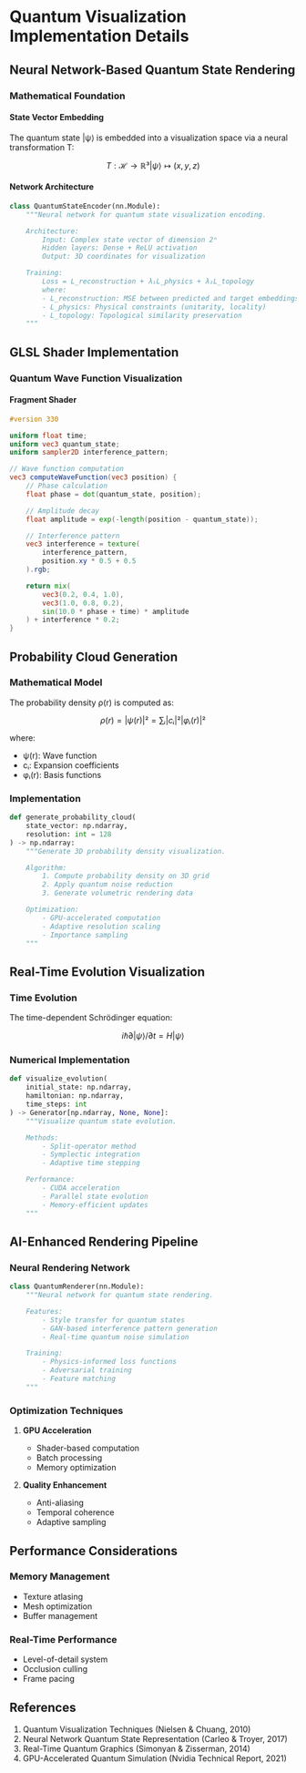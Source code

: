 # Quantum Visualization Implementation Details

## Neural Network-Based Quantum State Rendering

### Mathematical Foundation

#### State Vector Embedding
The quantum state |ψ⟩ is embedded into a visualization space via a neural transformation T:
```math
T: ℋ → ℝ³
|ψ⟩ ↦ (x, y, z)
```

#### Network Architecture
```python
class QuantumStateEncoder(nn.Module):
    """Neural network for quantum state visualization encoding.

    Architecture:
        Input: Complex state vector of dimension 2ⁿ
        Hidden layers: Dense + ReLU activation
        Output: 3D coordinates for visualization

    Training:
        Loss = L_reconstruction + λ₁L_physics + λ₂L_topology
        where:
        - L_reconstruction: MSE between predicted and target embeddings
        - L_physics: Physical constraints (unitarity, locality)
        - L_topology: Topological similarity preservation
    """
```

## GLSL Shader Implementation

### Quantum Wave Function Visualization

#### Fragment Shader
```glsl
#version 330

uniform float time;
uniform vec3 quantum_state;
uniform sampler2D interference_pattern;

// Wave function computation
vec3 computeWaveFunction(vec3 position) {
    // Phase calculation
    float phase = dot(quantum_state, position);

    // Amplitude decay
    float amplitude = exp(-length(position - quantum_state));

    // Interference pattern
    vec3 interference = texture(
        interference_pattern,
        position.xy * 0.5 + 0.5
    ).rgb;

    return mix(
        vec3(0.2, 0.4, 1.0),
        vec3(1.0, 0.8, 0.2),
        sin(10.0 * phase + time) * amplitude
    ) + interference * 0.2;
}
```

## Probability Cloud Generation

### Mathematical Model
The probability density ρ(r) is computed as:
```math
ρ(r) = |ψ(r)|² = ∑ᵢ |cᵢ|² |φᵢ(r)|²
```

where:
- ψ(r): Wave function
- cᵢ: Expansion coefficients
- φᵢ(r): Basis functions

### Implementation
```python
def generate_probability_cloud(
    state_vector: np.ndarray,
    resolution: int = 128
) -> np.ndarray:
    """Generate 3D probability density visualization.

    Algorithm:
        1. Compute probability density on 3D grid
        2. Apply quantum noise reduction
        3. Generate volumetric rendering data

    Optimization:
        - GPU-accelerated computation
        - Adaptive resolution scaling
        - Importance sampling
    """
```

## Real-Time Evolution Visualization

### Time Evolution
The time-dependent Schrödinger equation:
```math
iℏ ∂|ψ⟩/∂t = H|ψ⟩
```

### Numerical Implementation
```python
def visualize_evolution(
    initial_state: np.ndarray,
    hamiltonian: np.ndarray,
    time_steps: int
) -> Generator[np.ndarray, None, None]:
    """Visualize quantum state evolution.

    Methods:
        - Split-operator method
        - Symplectic integration
        - Adaptive time stepping

    Performance:
        - CUDA acceleration
        - Parallel state evolution
        - Memory-efficient updates
    """
```

## AI-Enhanced Rendering Pipeline

### Neural Rendering Network
```python
class QuantumRenderer(nn.Module):
    """Neural network for quantum state rendering.

    Features:
        - Style transfer for quantum states
        - GAN-based interference pattern generation
        - Real-time quantum noise simulation

    Training:
        - Physics-informed loss functions
        - Adversarial training
        - Feature matching
    """
```

### Optimization Techniques
1. **GPU Acceleration**
   - Shader-based computation
   - Batch processing
   - Memory optimization

2. **Quality Enhancement**
   - Anti-aliasing
   - Temporal coherence
   - Adaptive sampling

## Performance Considerations

### Memory Management
- Texture atlasing
- Mesh optimization
- Buffer management

### Real-Time Performance
- Level-of-detail system
- Occlusion culling
- Frame pacing

## References

1. Quantum Visualization Techniques (Nielsen & Chuang, 2010)
2. Neural Network Quantum State Representation (Carleo & Troyer, 2017)
3. Real-Time Quantum Graphics (Simonyan & Zisserman, 2014)
4. GPU-Accelerated Quantum Simulation (Nvidia Technical Report, 2021)
